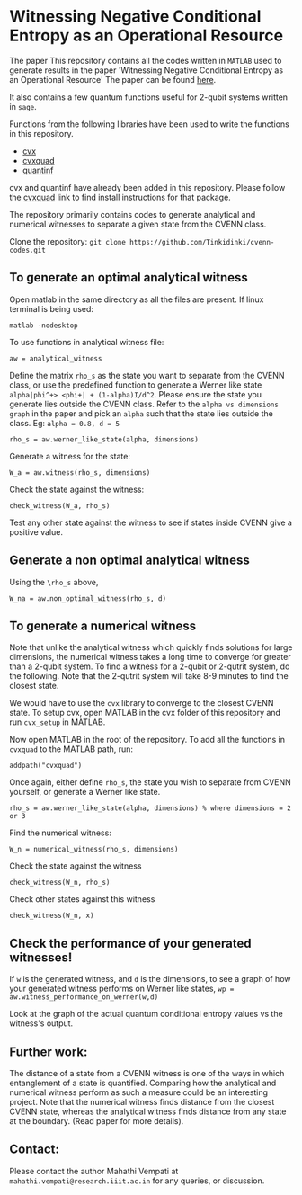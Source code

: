 # Witnessing Negative Conditional Entropy as an Operational Resource

The paper
This repository contains all the codes written in `MATLAB` used to generate results in the paper
'Witnessing Negative Conditional Entropy as an Operational Resource'  The paper can be found [here](https://arxiv.org/abs/2001.11237).

It also contains a few quantum functions useful for 2-qubit systems written in `sage`. 

Functions from the following libraries have been used to write the functions in this repository. 
- [cvx](http://cvxr.com/cvx/)
- [cvxquad](https://github.com/hfawzi/cvxquad)
- [quantinf](http://www.dr-qubit.org/matlab.html)

cvx and quantinf have already been added in this repository. Please follow the [cvxquad](https://github.com/hfawzi/cvxquad) link to find install instructions for that package. 

The repository primarily contains codes to generate analytical and numerical witnesses to separate a given state from the CVENN class. 

Clone the repository:
```git clone https://github.com/Tinkidinki/cvenn-codes.git```


## To generate an optimal analytical witness 
Open matlab in the same directory as all the files are present. If linux terminal is being used:

```matlab -nodesktop```

To use functions in analytical witness file:

```aw = analytical_witness```

Define the matrix `rho_s` as the state you want to separate from the CVENN class, or use the predefined function to 
generate a Werner like state `alpha|phi^+> <phi+| + (1-alpha)I/d^2`. Please ensure the state you generate lies outside the CVENN class. Refer to the `alpha vs dimensions graph` in the paper and pick an `alpha` such that the state lies outside the class. Eg: `alpha = 0.8, d = 5`

```rho_s = aw.werner_like_state(alpha, dimensions)```

Generate a witness for the state:

```W_a = aw.witness(rho_s, dimensions)```

Check the state against the witness:

```check_witness(W_a, rho_s)```

Test any other state against the witness to see if states inside CVENN give a positive value. 

## Generate a non optimal analytical witness
Using the `\rho_s` above, 

```W_na = aw.non_optimal_witness(rho_s, d)```

## To generate a numerical witness
Note that unlike the analytical witness which quickly finds solutions for large dimensions, the numerical witness takes a 
long time to converge for greater than a 2-qubit system. To find a witness for a 2-qubit or 2-qutrit system, do the following. Note that the 2-qutrit system will take 8-9 minutes to find the closest state. 

We would have to use the `cvx` library to converge to the closest CVENN state. To setup cvx, open MATLAB in the cvx folder of this repository and run `cvx_setup` in MATLAB. 

Now open MATLAB in the root of the repository. To add all the functions in `cvxquad` to the MATLAB path, run:

```addpath("cvxquad")```

Once again, either define `rho_s`, the state you wish to separate from CVENN yourself, or generate a Werner like state. 

```rho_s = aw.werner_like_state(alpha, dimensions) % where dimensions = 2 or 3``` 

Find the numerical witness:

```W_n = numerical_witness(rho_s, dimensions)```

Check the state against the witness

```check_witness(W_n, rho_s)```

Check other states against this witness

```check_witness(W_n, x)```

## Check the performance of your generated witnesses!
If `w` is the generated witness,  and `d` is the dimensions, to see a graph of how your generated witness performs on Werner like states, 
```wp = aw.witness_performance_on_werner(w,d)```

Look at the graph of the actual quantum conditional entropy values vs the witness's output. 

## Further work:

The distance of a state from a CVENN witness is one of the ways in which entanglement of a state is quantified. Comparing how the analytical and numerical witness perform as such a measure could be an interesting project. Note that the numerical witness finds distance from the closest CVENN state, whereas the analytical witness finds distance from any state at the boundary. (Read paper for more details).

## Contact:

Please contact the author Mahathi Vempati at ```mahathi.vempati@research.iiit.ac.in``` for any queries, or discussion. 


